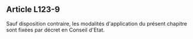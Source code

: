 ## Article L123-9

Sauf disposition contraire, les modalités d'application du présent chapitre sont fixées par décret en Conseil
d'Etat.


